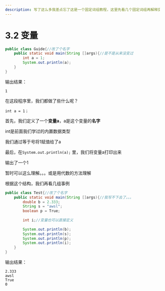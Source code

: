 ```yaml
---
description: 写了这么多我差点忘了这是一个固定词组教程，这里先看几个固定词组再解释变量
---
```


# 3.2  变量

```java
public class Guide{//改了个名字
    public static void main(String []args){//是不是从来没变过
        int a = 1;
        System.out.println(a);
    }
}
```

输出结果：

`1`



在这段程序里，我们都做了些什么呢？

`int a = 1；`

首先，我们定义了一个**变量a**，a是这个变量的**名字**

int是前面我们学过的内置数据类型

我们通过等于号将1赋值给了a

最后，在`System.out.println(a);` 里，我们将变量a打印出来

输出了一个1

暂时可以这么理解。。。或是用代数的方法理解



根据这个结构，我们再看几组事例

```java
public class Test{//改了个名字
    public static void main(String []args){//我写不下去了。。。
        double b = 2.333;
        String s = "awsl";
        boolean p = True;
      
        int i;//变量也可以直接定义
        
        System.out.println(b);
        System.out.println(s);
        System.out.println(p);
        System.out.println(i);    
    }
}
```

输出结果：

```text
2.333
awsl
True
0
```

